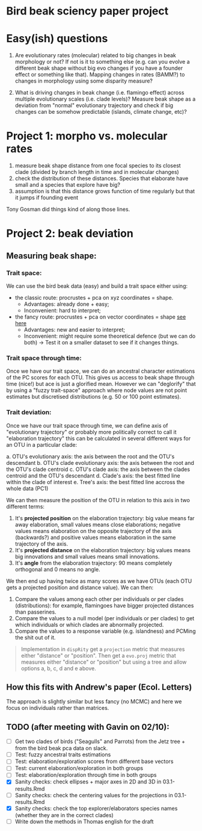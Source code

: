 # Bird beak sciency paper project

# Easy(ish) questions
 
 1. Are evolutionary rates (molecular) related to big changes in beak morphology or not? If not is it to something else (e.g. can you evolve a different beak shape without big evo changes if you have a founder effect or something like that).
 Mapping changes in rates (BAMM?) to changes in morphology using some disparity measure?

 2. What is driving changes in beak change (i.e. flamingo effect) across multiple evolutionary scales (i.e. clade levels)? Measure beak shape as a deviation from "normal" evolutionary trajectory and check if big changes can be somehow predictable (islands, climate change, etc)?


# Project 1: morpho vs. molecular rates

1. measure beak shape distance from one focal species to its closest clade (divided by branch length in time  and in molecular changes)
2. check the distribution of these distances. Species that elaborate have small and a species that explore have big?
3. assumption is that this distance grows function of time regularly but that it jumps if founding event

Tony Gosman did things kind of along those lines. 

# Project 2: beak deviation

## Measuring beak shape:
    
### Trait space:

We can use the bird beak data (easy) and build a trait space either using:

 * the classic route: procrustes + pca on xyz coordinates = shape.
    * Advantages: already done + easy;
    * Inconvenient: hard to interpret;
 * the fancy route: procrustes + pca on vector coordinates = shape [see here](https://raw.githack.com/TGuillerme/landvR/master/inst/vignettes/Landmark_variation_differences.html)
    * Advantages: new and easier to interpret;
    * Inconvenient: might require some theoretical defence (but we can do both)
-> Test it on a smaller dataset to see if it changes things.


### Trait space through time:

Once we have our trait space, we can do an ancestral character estimations of the PC scores for each OTU.
This gives us access to beak shape through time (nice!) but ace is just a glorified mean.
However we can "deglorify" that by using a "fuzzy trait-space" approach where node values are not point estimates but discretised distributions (e.g. 50 or 100 point estimates).

### Trait deviation:

Once we have our trait space through time, we can define axis of "evolutionary trajectory" or probably more politically correct to call it "elaboration trajectory" this can be calculated in several different ways for an OTU in a particular clade:

 a. OTU's evolutionary axis: the axis between the root and the OTU's descendant
 b. OTU's clade evolutionary axis: the axis between the root and the OTU's clade centroid
 c. OTU's clade axis: the axis between the clades centroid and the OTU's descendant
 d. Clade's axis: the best fitted line within the clade of interest
 e. Tree's axis: the best fitted line accross the whole data (PC1)
 
We can then measure the position of the OTU in relation to this axis in two different terms:
 
 1. It's **projected position** on the elaboration trajectory: big value means far away elaboration, small values means close elaborations; negative values means elaboration on the opposite trajectory of the axis (backwards?) and positive values means elaboration in the same trajectory of the axis.
 2. It's **projected distance** on the elaboration trajectory: big values means big innovations and small values means small innovations.
 3. It's **angle** from the elaboration trajectory: 90 means completely orthogonal and 0 means no angle.

We then end up having twice as many scores as we have OTUs (each OTU gets a projected position and distance value).
We can then:

 1. Compare the values among each other per individuals or per clades (distributions): for example, flamingoes have bigger projected distances than passerines.
 2. Compare the values to a null model (per individuals or per clades) to get which individuals or which clades are abnormally projected.
 3. Compare the values to a response variable (e.g. islandness) and PCMing the shit out of it.

> Implementation in `dispRity` get a `projection` metric that measures either "distance" or "position". Then get a `evo.proj` metric that measures either "distance" or "position" but using a tree and allow options a, b, c, d and e above.


## How this fits with Andrew's paper (Ecol. Letters)

The approach is slightly similar but less fancy (no MCMC) and here we focus on individuals rather than matrices.



## TODO (after meeting with Gavin on 02/10):

 * [ ] Get two clades of birds ("Seagulls" and Parrots) from the Jetz tree + from the bird beak pca data on slack.
 * [ ] Test: fuzzy ancestral traits estimations
 * [ ] Test: elaboration/exploration scores from different base vectors
 * [ ] Test: current elaboration/exploration in both groups
 * [ ] Test: elaboration/exploration through time in both groups
 * [x] Sanity checks: check ellipses + major axes in 2D and 3D in 03.1-results.Rmd
 * [ ] Sanity checks: check the centering values for the projections in 03.1-results.Rmd
 * [x] Sanity checks: check the top explorer/elaborators species names (whether they are in the correct clades)
 * [ ] Write down the methods in Thomas english for the draft
